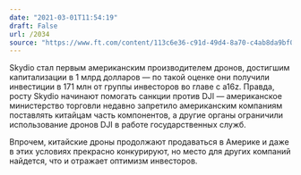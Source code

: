 ```yaml
---
date: "2021-03-01T11:54:19"
draft: False
url: /2034
source: "https://www.ft.com/content/113c6e36-c91d-49d4-8a70-c4ab8da9bf09?segmentid=acee4131-99c2-09d3-a635-873e61754ec6"
---
```


Skydio стал первым американским производителем дронов, достигшим капитализации в 1 млрд долларов — по такой оценке они получили инвестиции в 171 млн от группы инвесторов во главе с a16z. Правда, росту Skydio начинают помогать санкции против DJI — американское министерство торговли недавно запретило американским компаниям поставлять китайцам часть компонентов, а другие органы ограничили использование дронов DJI в работе государственных служб. 

Впрочем, китайские дроны продолжают продаваться в Америке и даже в этих условиях прекрасно конкурируют, но место для других компаний найдется, что и отражает оптимизм инвесторов.
